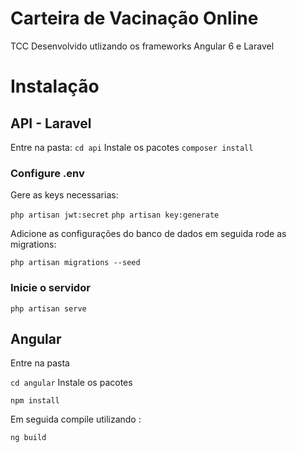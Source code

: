 # Carteira de Vacinação Online

TCC Desenvolvido utlizando os frameworks Angular 6 e Laravel 

# Instalação

## API - Laravel

Entre na pasta:
```cd api```
Instale os pacotes
```composer install```

### Configure .env

Gere as keys necessarias:

```php artisan jwt:secret```
```php artisan key:generate```

Adicione as configurações do banco de dados em seguida rode as migrations:

```php artisan migrations --seed```

### Inicie o servidor

```php artisan serve```


## Angular 

Entre na pasta

```cd angular```
Instale os pacotes

```npm install```

Em seguida compile utilizando :

```ng build ```




